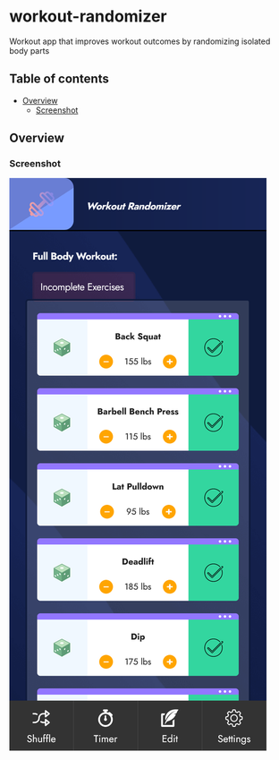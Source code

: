 # workout-randomizer

Workout app that improves workout outcomes by randomizing isolated body parts

## Table of contents

- [Overview](#overview)
  - [Screenshot](#screenshot)

## Overview

### Screenshot

![Initial Draft](./src/screenshots/draft-1.png)
